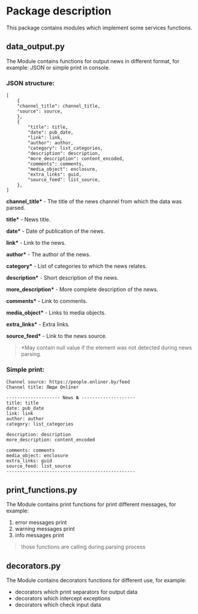 Package description
===
This package contains modules which implement some services functions.

## data_output.py
The Module contains functions for output news in different format, for example: 
JSON or simple print in console.

### JSON structure:

    [
        {
        "channel_title": channel_title,
        "source": source,
        },
        {
            "title": title,
            "date": pub_date,
            "link": link,
            "author": author,
            "category": list_categories,
            "description": description,
            "more_description": content_encoded,
            "comments": comments,
            "media_object": enclosure,
            "extra_links": guid,
            "source_feed": list_source,
        },
    ]

<b>channel_title*</b> - The title of the news channel from which the data was parsed.

<b>title*</b> - News title.

<b>date*</b> - Date of publication of the news.

<b>link*</b> - Link to the news.

<b>author*</b> - The author of the news.

<b>category*</b> - List of categories to which the news relates.

<b>description*</b> - Short description of the news.

<b>more_description*</b> - More complete description of the news.

<b>comments*</b> - Link to comments.

<b>media_object*</b> - Links to media objects.

<b>extra_links*</b> - Extra links.

<b>source_feed*</b> - Link to the news source.

>*May contain null value if the element was not detected during news parsing.

### Simple print:

    Channel source: https://people.onliner.by/feed
    Channel title: Люди Onlíner

    -------------------- News № --------------------
    title: title
    date: pub_date
    link: link
    author: author
    category: list_categories

    description: description
    more_description: content_encoded

    comments: comments
    media_object: enclosure
    extra_links: guid
    source_feed: list_source
    ------------------------------------------------

## print_functions.py
The Module contains print functions for print different messages, for example:
1. error messages print
2. warning messages print
3. info messages print

>those functions are calling during parsing process 

## decorators.py
The Module contains decorators functions for different use, for example:
+ decorators which print separators for output data
+ decorators which intercept exceptions
+ decorators which check input data
